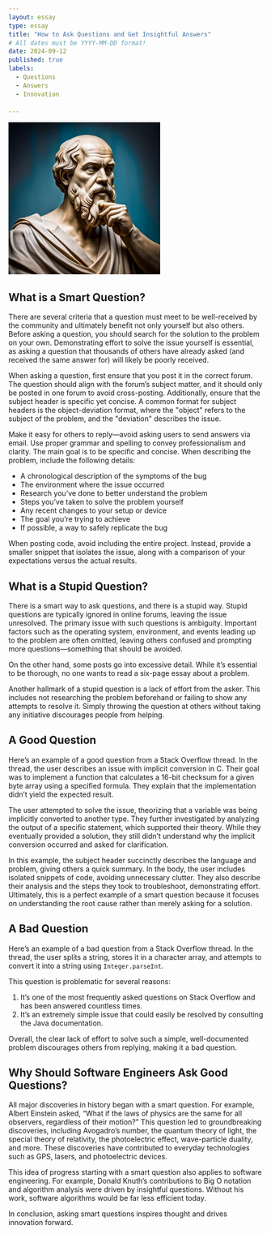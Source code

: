 ```yaml
---
layout: essay  
type: essay  
title: "How to Ask Questions and Get Insightful Answers"  
# All dates must be YYYY-MM-DD format!  
date: 2024-09-12  
published: true  
labels:  
  - Questions  
  - Answers  
  - Innovation  

---
```


<img width="300px" class="rounded float-start pe-4" src="/img/smartQuestion.jpg">  

## What is a Smart Question?  

There are several criteria that a question must meet to be well-received by the community and ultimately benefit not only yourself but also others. Before asking a question, you should search for the solution to the problem on your own. Demonstrating effort to solve the issue yourself is essential, as asking a question that thousands of others have already asked (and received the same answer for) will likely be poorly received.  

When asking a question, first ensure that you post it in the correct forum. The question should align with the forum’s subject matter, and it should only be posted in one forum to avoid cross-posting. Additionally, ensure that the subject header is specific yet concise. A common format for subject headers is the object-deviation format, where the "object" refers to the subject of the problem, and the "deviation" describes the issue.  

Make it easy for others to reply—avoid asking users to send answers via email. Use proper grammar and spelling to convey professionalism and clarity. The main goal is to be specific and concise. When describing the problem, include the following details:  

- A chronological description of the symptoms of the bug  
- The environment where the issue occurred  
- Research you’ve done to better understand the problem  
- Steps you’ve taken to solve the problem yourself  
- Any recent changes to your setup or device  
- The goal you’re trying to achieve  
- If possible, a way to safely replicate the bug  

When posting code, avoid including the entire project. Instead, provide a smaller snippet that isolates the issue, along with a comparison of your expectations versus the actual results.  

## What is a Stupid Question?  

There is a smart way to ask questions, and there is a stupid way. Stupid questions are typically ignored in online forums, leaving the issue unresolved. The primary issue with such questions is ambiguity. Important factors such as the operating system, environment, and events leading up to the problem are often omitted, leaving others confused and prompting more questions—something that should be avoided.  

On the other hand, some posts go into excessive detail. While it’s essential to be thorough, no one wants to read a six-page essay about a problem.  

Another hallmark of a stupid question is a lack of effort from the asker. This includes not researching the problem beforehand or failing to show any attempts to resolve it. Simply throwing the question at others without taking any initiative discourages people from helping.  

## A Good Question  

Here’s an example of a good question from a Stack Overflow thread. In the thread, the user describes an issue with implicit conversion in C. Their goal was to implement a function that calculates a 16-bit checksum for a given byte array using a specified formula. They explain that the implementation didn’t yield the expected result.  

The user attempted to solve the issue, theorizing that a variable was being implicitly converted to another type. They further investigated by analyzing the output of a specific statement, which supported their theory. While they eventually provided a solution, they still didn’t understand why the implicit conversion occurred and asked for clarification.  

In this example, the subject header succinctly describes the language and problem, giving others a quick summary. In the body, the user includes isolated snippets of code, avoiding unnecessary clutter. They also describe their analysis and the steps they took to troubleshoot, demonstrating effort. Ultimately, this is a perfect example of a smart question because it focuses on understanding the root cause rather than merely asking for a solution.  

## A Bad Question  

Here’s an example of a bad question from a Stack Overflow thread. In the thread, the user splits a string, stores it in a character array, and attempts to convert it into a string using `Integer.parseInt`.  

This question is problematic for several reasons:  
1. It’s one of the most frequently asked questions on Stack Overflow and has been answered countless times.  
2. It’s an extremely simple issue that could easily be resolved by consulting the Java documentation.  

Overall, the clear lack of effort to solve such a simple, well-documented problem discourages others from replying, making it a bad question.  

## Why Should Software Engineers Ask Good Questions?  

All major discoveries in history began with a smart question. For example, Albert Einstein asked, “What if the laws of physics are the same for all observers, regardless of their motion?” This question led to groundbreaking discoveries, including Avogadro’s number, the quantum theory of light, the special theory of relativity, the photoelectric effect, wave-particle duality, and more. These discoveries have contributed to everyday technologies such as GPS, lasers, and photoelectric devices.  

This idea of progress starting with a smart question also applies to software engineering. For example, Donald Knuth’s contributions to Big O notation and algorithm analysis were driven by insightful questions. Without his work, software algorithms would be far less efficient today.  

In conclusion, asking smart questions inspires thought and drives innovation forward.  
